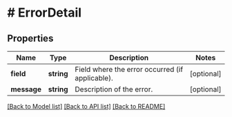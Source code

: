 # # ErrorDetail

## Properties

| Name        | Type       | Description                                     | Notes      |
| ----------- | ---------- | ----------------------------------------------- | ---------- |
| **field**   | **string** | Field where the error occurred (if applicable). | [optional] |
| **message** | **string** | Description of the error.                       | [optional] |

[[Back to Model list]](../../README.md#models) [[Back to API list]](../../README.md#endpoints) [[Back to README]](../../README.md)
